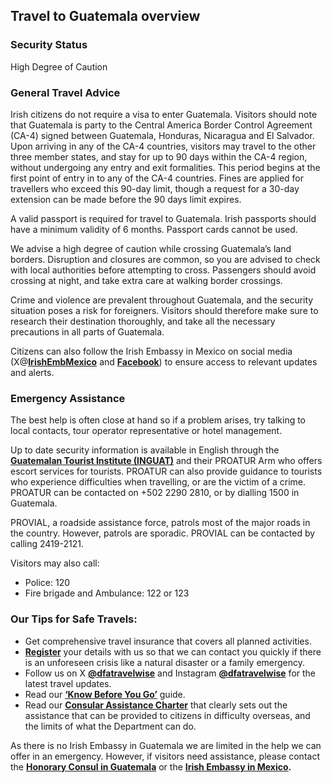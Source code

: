 ## Travel to Guatemala overview

### **Security Status**

High Degree of Caution

### **General Travel Advice**

Irish citizens do not require a visa to enter Guatemala. Visitors should note that Guatemala is party to the Central America Border Control Agreement (CA-4) signed between Guatemala, Honduras, Nicaragua and El Salvador. Upon arriving in any of the CA-4 countries, visitors may travel to the other three member states, and stay for up to 90 days within the CA-4 region, without undergoing any entry and exit formalities. This period begins at the first point of entry in to any of the CA-4 countries. Fines are applied for travellers who exceed this 90-day limit, though a request for a 30-day extension can be made before the 90 days limit expires.

A valid passport is required for travel to Guatemala. Irish passports should have a minimum validity of 6 months. Passport cards cannot be used.

We advise a high degree of caution while crossing Guatemala’s land borders. Disruption and closures are common, so you are advised to check with local authorities before attempting to cross. Passengers should avoid crossing at night, and take extra care at walking border crossings.

Crime and violence are prevalent throughout Guatemala, and the security situation poses a risk for foreigners. Visitors should therefore make sure to research their destination thoroughly, and take all the necessary precautions in all parts of Guatemala.

Citizens can also follow the Irish Embassy in Mexico on social media (X@[**IrishEmbMexico**](https://x.com/IrishEmbMexico/status/1585702058497232896/photo/3) and [**Facebook**](https://www.facebook.com/IrishEmbMexico)) to ensure access to relevant updates and alerts.

### **Emergency Assistance**

The best help is often close at hand so if a problem arises, try talking to local contacts, tour operator representative or hotel management.

Up to date security information is available in English through the [**Guatemalan Tourist Institute (INGUAT)**](https://isto.international/isto_members/instituto-guatemalteco-de-turismo-inguat/) and their PROATUR Arm who offers escort services for tourists. PROATUR can also provide guidance to tourists who experience difficulties when travelling, or are the victim of a crime. PROATUR can be contacted on +502 2290 2810, or by dialling 1500 in Guatemala.

PROVIAL, a roadside assistance force, patrols most of the major roads in the country. However, patrols are sporadic. PROVIAL can be contacted by calling 2419-2121.

Visitors may also call:

* Police: 120
* Fire brigade and Ambulance: 122 or 123

### **Our Tips for Safe Travels:**

* Get comprehensive travel insurance that covers all planned activities.
* [**Register**](https://www.ireland.ie/en/dfa/overseas-travel/citizens-registration/) your details with us so that we can contact you quickly if there is an unforeseen crisis like a natural disaster or a family emergency.
* Follow us on X [**@dfatravelwise**](https://www.x.com/DFATravelWise) and Instagram [**@dfatravelwise**](https://www.instagram.com/dfatravelwise/) for the latest travel updates.
* Read our [**‘Know Before You Go’**](https://www.ireland.ie/en/dfa/overseas-travel/know-before-you-go/) guide.
* Read our [**Consular Assistance Charter**](https://www.ireland.ie/en/dfa/overseas-travel/assistance-abroad/consular-assistance-charter/) that clearly sets out the assistance that can be provided to citizens in difficulty overseas, and the limits of what the Department can do.

As there is no Irish Embassy in Guatemala we are limited in the help we can offer in an emergency. However, if visitors need assistance, please contact the [**Honorary Consul in Guatemala**](https://www.ireland.ie/en/dfa/embassies/) or the [**Irish Embassy in Mexico**](https://www.ireland.ie/en/mexico/mexicocity/)**.**